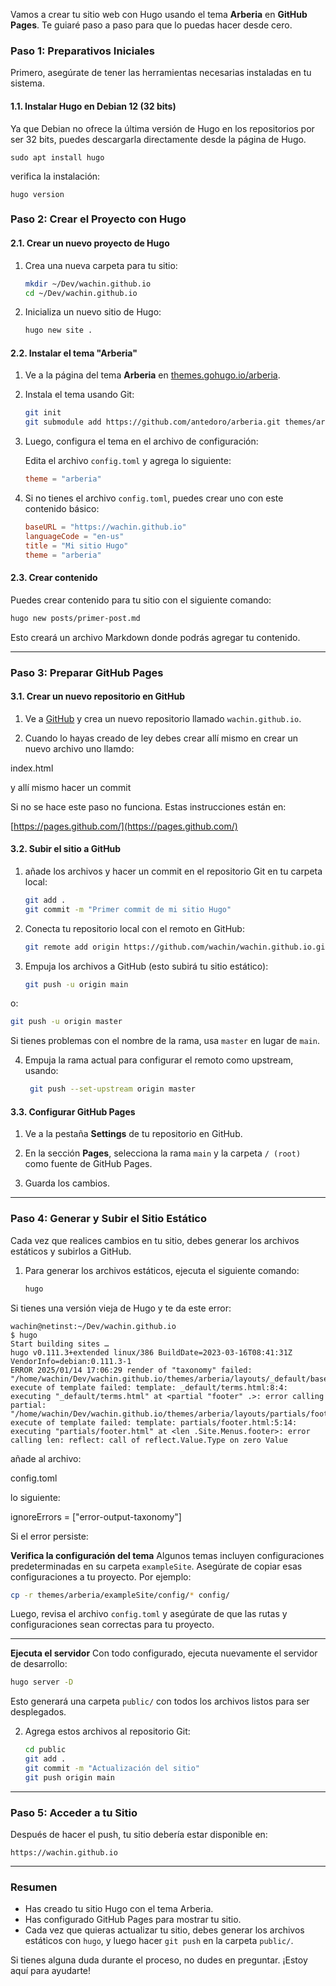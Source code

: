 Vamos a crear tu sitio web con Hugo usando el tema **Arberia** en **GitHub Pages**. Te guiaré paso a paso para que lo puedas hacer desde cero.

### Paso 1: Preparativos Iniciales

Primero, asegúrate de tener las herramientas necesarias instaladas en tu sistema.

#### 1.1. Instalar Hugo en Debian 12 (32 bits)
Ya que Debian no ofrece la última versión de Hugo en los repositorios por ser 32 bits, puedes descargarla directamente desde la página de Hugo.

```
sudo apt install hugo
```

verifica la instalación:

```
hugo version
```

### Paso 2: Crear el Proyecto con Hugo

#### 2.1. Crear un nuevo proyecto de Hugo

1. Crea una nueva carpeta para tu sitio:

   ```bash
   mkdir ~/Dev/wachin.github.io
   cd ~/Dev/wachin.github.io
   ```

2. Inicializa un nuevo sitio de Hugo:

   ```bash
   hugo new site .
   ```

#### 2.2. Instalar el tema "Arberia"

1. Ve a la página del tema **Arberia** en [themes.gohugo.io/arberia](https://themes.gohugo.io/themes/arberia/).
   
2. Instala el tema usando Git:

   ```bash
   git init
   git submodule add https://github.com/antedoro/arberia.git themes/arberia
   ```

3. Luego, configura el tema en el archivo de configuración:

   Edita el archivo `config.toml` y agrega lo siguiente:

   ```toml
   theme = "arberia"
   ```

4. Si no tienes el archivo `config.toml`, puedes crear uno con este contenido básico:

   ```toml
   baseURL = "https://wachin.github.io"
   languageCode = "en-us"
   title = "Mi sitio Hugo"
   theme = "arberia"
   ```

#### 2.3. Crear contenido

Puedes crear contenido para tu sitio con el siguiente comando:

```bash
hugo new posts/primer-post.md
```

Esto creará un archivo Markdown donde podrás agregar tu contenido.

---

### Paso 3: Preparar GitHub Pages

#### 3.1. Crear un nuevo repositorio en GitHub

1. Ve a [GitHub](https://github.com) y crea un nuevo repositorio llamado `wachin.github.io`.
   
2. Cuando lo hayas creado de ley debes crear allí mismo en crear un nuevo archivo uno llamdo:

index.html

y allí mismo hacer un commit

Si no se hace este paso no funciona. Estas instrucciones están en:

[https://pages.github.com/](https://pages.github.com/)


#### 3.2. Subir el sitio a GitHub

1. añade los archivos y hacer un commit en el repositorio Git en tu carpeta local:

   ```bash
   git add .
   git commit -m "Primer commit de mi sitio Hugo"
   ```

2. Conecta tu repositorio local con el remoto en GitHub:

   ```bash
   git remote add origin https://github.com/wachin/wachin.github.io.git
   ```

3. Empuja los archivos a GitHub (esto subirá tu sitio estático):


   ```bash
   git push -u origin main
   ```

o:

   ```bash
   git push -u origin master
   ```
   


   Si tienes problemas con el nombre de la rama, usa `master` en lugar de `main`.


4. Empuja la rama actual para configurar el remoto como upstream, usando:

   ```bash
    git push --set-upstream origin master
   ```


#### 3.3. Configurar GitHub Pages

1. Ve a la pestaña **Settings** de tu repositorio en GitHub.
   
2. En la sección **Pages**, selecciona la rama `main` y la carpeta `/ (root)` como fuente de GitHub Pages.

3. Guarda los cambios.

---

### Paso 4: Generar y Subir el Sitio Estático

Cada vez que realices cambios en tu sitio, debes generar los archivos estáticos y subirlos a GitHub.

1. Para generar los archivos estáticos, ejecuta el siguiente comando:

   ```bash
   hugo
   ```
   
Si tienes una versión vieja de Hugo y te da este error:

```
wachin@netinst:~/Dev/wachin.github.io
$ hugo
Start building sites … 
hugo v0.111.3+extended linux/386 BuildDate=2023-03-16T08:41:31Z VendorInfo=debian:0.111.3-1
ERROR 2025/01/14 17:06:29 render of "taxonomy" failed: "/home/wachin/Dev/wachin.github.io/themes/arberia/layouts/_default/baseof.html:8:4": execute of template failed: template: _default/terms.html:8:4: executing "_default/terms.html" at <partial "footer" .>: error calling partial: "/home/wachin/Dev/wachin.github.io/themes/arberia/layouts/partials/footer.html:5:14": execute of template failed: template: partials/footer.html:5:14: executing "partials/footer.html" at <len .Site.Menus.footer>: error calling len: reflect: call of reflect.Value.Type on zero Value
```

añade al archivo:

config.toml

lo siguiente:

ignoreErrors = ["error-output-taxonomy"]

Si el error persiste:

**Verifica la configuración del tema**
Algunos temas incluyen configuraciones predeterminadas en su carpeta `exampleSite`. Asegúrate de copiar esas configuraciones a tu proyecto. Por ejemplo:

```bash
cp -r themes/arberia/exampleSite/config/* config/
```

Luego, revisa el archivo `config.toml` y asegúrate de que las rutas y configuraciones sean correctas para tu proyecto.

---

**Ejecuta el servidor**
Con todo configurado, ejecuta nuevamente el servidor de desarrollo:

```bash
hugo server -D
```
   Esto generará una carpeta `public/` con todos los archivos listos para ser desplegados.

2. Agrega estos archivos al repositorio Git:

   ```bash
   cd public
   git add .
   git commit -m "Actualización del sitio"
   git push origin main
   ```

---

### Paso 5: Acceder a tu Sitio

Después de hacer el push, tu sitio debería estar disponible en:

```
https://wachin.github.io
```

---

### Resumen

- Has creado tu sitio Hugo con el tema Arberia.
- Has configurado GitHub Pages para mostrar tu sitio.
- Cada vez que quieras actualizar tu sitio, debes generar los archivos estáticos con `hugo`, y luego hacer `git push` en la carpeta `public/`.

Si tienes alguna duda durante el proceso, no dudes en preguntar. ¡Estoy aquí para ayudarte!

